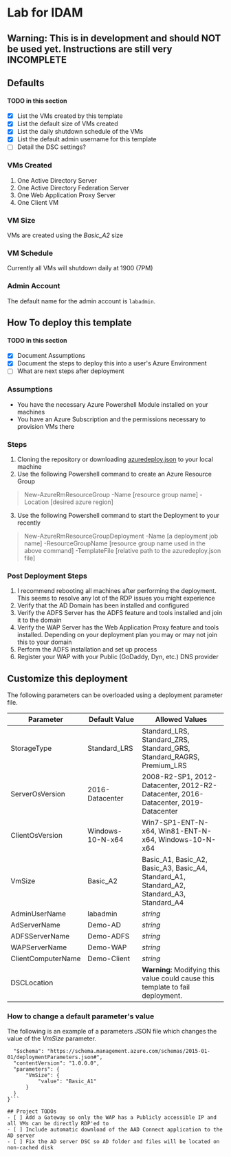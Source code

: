 # Lab for IDAM

## Warning: This is in development and should NOT be used yet.  Instructions are still very INCOMPLETE

## Defaults
#### TODO in this section
- [X] List the VMs created by this template
- [X] List the default size of VMs created
- [X] List the daily shutdown schedule of the VMs
- [X] List the default admin username for this template
- [ ] Detail the DSC settings?

### VMs Created
1. One Active Directory Server
1. One Active Directory Federation Server
1. One Web Application Proxy Server
1. One Client VM

### VM Size
VMs are created using the *Basic_A2* size

### VM Schedule
Currently all VMs will shutdown daily at 1900 (7PM)

### Admin Account
The default name for the admin account is `labadmin`.

## How To deploy this template
#### TODO in this section
- [X] Document Assumptions
- [X] Document the steps to deploy this into a user's Azure Environment
- [ ] What are next steps after deployment

### Assumptions
* You have the necessary Azure Powershell Module installed on your machines
* You have an Azure Subscription and the permissions necessary to provision VMs there

### Steps
1. Cloning the repository or downloading [azuredeploy.json](https://raw.githubusercontent.com/dmcwee/idamlab/master/azuredeploy.json) to your local machine
2. Use the following Powershell command to create an Azure Resource Group 
>New-AzureRmResourceGroup -Name [resource group name] -Location [desired azure region]
3. Use the following Powershell command to start the Deployment to your recently
>New-AzureRmResourceGroupDeployment -Name [a deployment job name] -ResourceGroupName [resource group name used in the above command] -TemplateFile [relative path to the azuredeploy.json file]

### Post Deployment Steps
1. I recommend rebooting all machines after performing the deployment.  This seems to resolve any lot of the RDP issues you might experience
1. Verify that the AD Domain has been installed and configured
1. Verify the ADFS Server has the ADFS feature and tools installed and join it to the domain
1. Verify the WAP Server has the Web Application Proxy feature and tools installed.  Depending on your deployment plan you may or may not join this to your domain
1. Perform the ADFS installation and set up process
1. Register your WAP with your Public (GoDaddy, Dyn, etc.) DNS provider

## Customize this deployment
The following parameters can be overloaded using a deployment parameter file.  

Parameter | Default Value | Allowed Values
--------- | ------------- | --------------
StorageType | Standard_LRS | Standard_LRS, Standard_ZRS, Standard_GRS, Standard_RAGRS, Premium_LRS
ServerOsVersion | 2016-Datacenter | 2008-R2-SP1, 2012-Datacenter, 2012-R2-Datacenter, 2016-Datacenter, 2019-Datacenter
ClientOsVersion | Windows-10-N-x64 | Win7-SP1-ENT-N-x64, Win81-ENT-N-x64, Windows-10-N-x64
VmSize | Basic_A2 | Basic_A1, Basic_A2, Basic_A3, Basic_A4, Standard_A1, Standard_A2, Standard_A3, Standard_A4
AdminUserName | labadmin | *string*
AdServerName | Demo-AD | *string*
ADFSServerName | Demo-ADFS | *string*
WAPServerName | Demo-WAP | *string*
ClientComputerName | Demo-Client | *string*
DSCLocation | | **Warning:** Modifying this value could cause this template to fail deployment.

### How to change a default parameter's value
The following is an example of a parameters JSON file which changes the value of the *VmSize* parameter.

```{
  "$schema": "https://schema.management.azure.com/schemas/2015-01-01/deploymentParameters.json#",
  "contentVersion": "1.0.0.0",
  "parameters": {
      "VmSize": {
          "value": "Basic_A1"
      }
  }
}```

## Project TODOs
- [ ] Add a Gateway so only the WAP has a Publicly accessible IP and all VMs can be directly RDP'ed to
- [ ] Include automatic download of the AAD Connect application to the AD server
- [ ] Fix the AD server DSC so AD folder and files will be located on non-cached disk